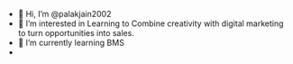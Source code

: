 - 👋 Hi, I’m @palakjain2002
- 👀 I’m interested in Learning to Combine creativity with digital marketing to turn opportunities into sales.
- 🌱 I’m currently learning BMS
-


<!---
palakjain2002/palakjain2002 is a ✨ special ✨ repository because its `README.md` (this file) appears on your GitHub profile.
You can click the Preview link to take a look at your changes.
--->
